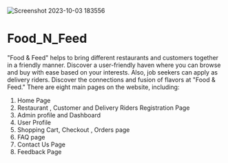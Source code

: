 ![Screenshot 2023-10-03 183556](https://github.com/kethu2001/Food_N_Feed/assets/99665491/31286b59-e057-4f57-80c4-4b3cd8baf886)

# Food_N_Feed

"Food & Feed" helps to bring different restaurants and customers together in a friendly manner.  Discover a user-friendly haven where you can browse and buy with ease based on your interests.  Also, job seekers can apply as delivery riders. Discover the connections and fusion of flavors at "Food & Feed." There are eight main pages on the website, including:
1. Home Page
2. Restaurant , Customer and Delivery Riders Registration Page
3. Admin profile and Dashboard
4. User Profile
5. Shopping Cart, Checkout , Orders page
6. FAQ page
7. Contact Us Page
8. Feedback Page
